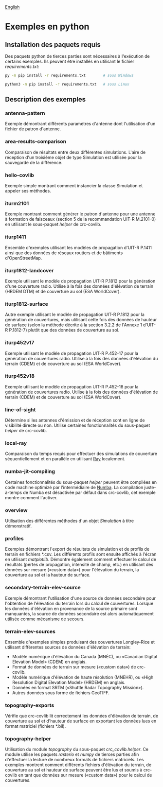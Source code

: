 [English](./README.md)

# Exemples en python

## Installation des paquets requis

Des paquets python de tierces parties sont nécessaires à l'exécution de certains exemples. Ils peuvent être installés en utilisant le fichier _requirements.txt_:
```bash
py -m pip install -r requirements.txt        # sous Windows

python3 -m pip install -r requirements.txt   # sous Linux
```

## Description des exemples

### antenna-pattern
Exemple démontrant différents paramètres d'antenne dont l'utilisation d'un fichier de patron d'antenne.

### area-results-comparison
Comparaison de résultats entre deux différentes simulations. L'aire de réception d'un troisième objet de type Simulation est utilisée pour la sauvegarde de la différence.

### hello-covlib
Exemple simple montrant comment instancier la classe Simulation et appeler ses méthodes.

### iturm2101
Exemple montrant comment générer le patron d'antenne pour une antenne à formation de faisceaux (section 5 de la recommandation UIT-R M.2101-0) en utilisant le sous-paquet _helper_ de crc-covlib.

### iturp1411
Ensemble d'exemples utilisant les modèles de propagation d'UIT-R P.1411 ainsi que des données de réseaux routiers et de bâtiments d'OpenStreetMap.

### iturp1812-landcover
Exemple utilisant le modèle de propagation UIT-R P.1812 pour la génération d'une couverture radio. Utilise à la fois des données d'élévation de terrain (HRDEM DTM) et de couverture au sol (ESA WorldCover).

### iturp1812-surface
Autre exemple utilisant le modèle de propagation UIT-R P.1812 pour la génération de couvertures, mais utilisant cette fois des données de hauteur de surface (selon la méthode décrite à la section 3.2.2 de l'Annexe 1 d'UIT-R P.1812-7) plutôt que des données de couverture au sol. 

### iturp452v17
Exemple utilisant le modèle de propagation UIT-R P.452-17 pour la génération de couvertures radio. Utilise à la fois des données d'élévation du terrain (CDEM) et de couverture au sol (ESA WorldCover).

### iturp452v18
Exemple utilisant le modèle de propagation UIT-R P.452-18 pour la génération de couvertures radio. Utilise à la fois des données d'élévation de terrain (CDEM) et de couverture au sol (ESA WorldCover).

### line-of-sight
Détermine si les antennes d'émission et de réception sont en ligne de visibilité directe ou non. Utilise certaines fonctionnalités du sous-paquet _helper_ de crc-covlib.

### local-ray
Comparaison du temps requis pour effectuer des simulations de couverture séquentiellement et en parallèle en utilisant [Ray](https://www.ray.io/) localement.

### numba-jit-compiling
Certaines fonctionnalités du sous-paquet _helper_ peuvent être compilées en code machine optimizé par l'intermédiaire de  [Numba](https://numba.pydata.org/). La compilation juste-à-temps de Numba est désactivée par défaut dans crc-covlib, cet exemple montre comment l'activer.

### overview
Utilisation des différentes méthodes d'un objet _Simulation_ à titre démonstratif.

### profiles
Exemples démontrant l'export de résultats de simulation et de profils de terrain en fichiers *.csv. Les différents profils sont ensuite affichés à l'écran en utilisant _matplotlib_. Démontre également comment effectuer le calcul de résultats (pertes de propagation, intensité de champ, etc.) en utilisant des données sur mesure («custom data») pour l'élévation du terrain, la couverture au sol et la hauteur de surface.

### secondary-terrain-elev-source
Exemple démontrant l'utilisation d'une source de données secondaire pour l'obtention de l'élévation du terrain lors du calcul de couvertures. Lorsque les données d'élévation en provenance de la source primaire sont manquantes, la source de données secondaire est alors automatiquement utilisée comme mécanisme de secours.

### terrain-elev-sources
Ensemble d'exemples simples produisant des couvertures Longley-Rice et utilisant différentes sources de données d'élévation de terrain:
- Modèle numérique d'élévation du Canada (MNÉC), ou «Canadian Digital Elevation Model» (CDEM) en anglais.
- Format de données de terrain sur mesure («custom data») de crc-covlib.
- Modèle numérique d'élévation de haute résolution (MNEHR), ou «High Resolution Digital Elevation Model» (HRDEM) en anglais.
- Données en format SRTM («Shuttle Radar Topography Mission»).
- Autres données sous forme de fichiers GeoTIFF.

### topography-exports
Vérifie que crc-covlib lit correctement les données d'élévation de terrain, de couverture au sol et d'hauteur de surface en exportant les données lues en format matriciel (fichiers *.bil).

### topography-helper
Utilisation du module _topography_ du sous-paquet _crc_covlib.helper_. Ce module utilise les paquets _rasterio_ et _numpy_ de tierces parties afin d'effectuer la lecture de nombreux formats de fichiers matriciels. Les exemples montrent comment différents fichiers d'élévation du terrain, de couverture au sol et hauteur de surface peuvent être lus et soumis à crc-covlib en tant que données sur mesure («custom data») pour le calcul de couvertures.
